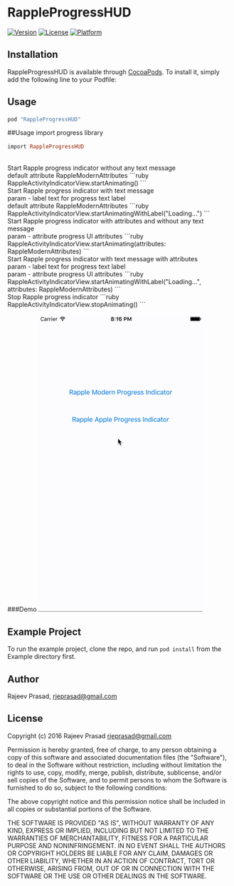 # RappleProgressHUD

[![Version](https://img.shields.io/cocoapods/v/RappleProgressHUD.svg?style=flat)](http://cocoapods.org/pods/RappleProgressHUD)
[![License](https://img.shields.io/cocoapods/l/RappleProgressHUD.svg?style=flat)](http://cocoapods.org/pods/RappleProgressHUD)
[![Platform](https://img.shields.io/cocoapods/p/RappleProgressHUD.svg?style=flat)](http://cocoapods.org/pods/RappleProgressHUD)

## Installation

RappleProgressHUD is available through [CocoaPods](http://cocoapods.org). To install it, simply add the following line to your Podfile:

## Usage

```ruby
pod "RappleProgressHUD" 
```

##Usage
import progress library

```ruby
import RappleProgressHUD
```
</BR>
Start Rapple progress indicator without any text message 
</BR>default attribute RappleModernAttributes
```ruby
RappleActivityIndicatorView.startAnimating()
```
</BR>
Start Rapple progress indicator with text message
</BR>param  - label text for progress text label
</BR>default attribute RappleModernAttributes
```ruby
RappleActivityIndicatorView.startAnimatingWithLabel("Loading...")
```
</BR>
Start Rapple progress indicator with attributes and without any text message
</BR>param  - attribute progress UI attributes
```ruby
RappleActivityIndicatorView.startAnimating(attributes: RappleModernAttributes)
```
</BR>
Start Rapple progress indicator with text message with attributes
</BR>param  - label text for progress text label
</BR>param  - attribute progress UI attributes
```ruby
RappleActivityIndicatorView.startAnimatingWithLabel("Loading...", attributes: RappleModernAttributes)
```
</BR>
Stop Rapple progress indicator
```ruby
RappleActivityIndicatorView.stopAnimating()
```

###Demo
![demo](Example/Demo/Progress.gif)

## Example Project

To run the example project, clone the repo, and run `pod install` from the Example directory first.

## Author

Rajeev Prasad, rjeprasad@gmail.com

## License

Copyright (c) 2016 Rajeev Prasad <rjeprasad@gmail.com>

Permission is hereby granted, free of charge, to any person obtaining a copy
of this software and associated documentation files (the "Software"), to deal
in the Software without restriction, including without limitation the rights
to use, copy, modify, merge, publish, distribute, sublicense, and/or sell
copies of the Software, and to permit persons to whom the Software is
furnished to do so, subject to the following conditions:

The above copyright notice and this permission notice shall be included in
all copies or substantial portions of the Software.

THE SOFTWARE IS PROVIDED "AS IS", WITHOUT WARRANTY OF ANY KIND, EXPRESS OR
IMPLIED, INCLUDING BUT NOT LIMITED TO THE WARRANTIES OF MERCHANTABILITY,
FITNESS FOR A PARTICULAR PURPOSE AND NONINFRINGEMENT. IN NO EVENT SHALL THE
AUTHORS OR COPYRIGHT HOLDERS BE LIABLE FOR ANY CLAIM, DAMAGES OR OTHER
LIABILITY, WHETHER IN AN ACTION OF CONTRACT, TORT OR OTHERWISE, ARISING FROM,
OUT OF OR IN CONNECTION WITH THE SOFTWARE OR THE USE OR OTHER DEALINGS IN
THE SOFTWARE.

